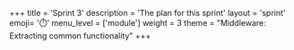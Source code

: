 +++
title = 'Sprint 3'
description = 'The plan for this sprint'
layout = 'sprint'
emoji= '⏱️'
menu_level = ['module']
weight = 3
theme = "Middleware: Extracting common functionality"
+++
